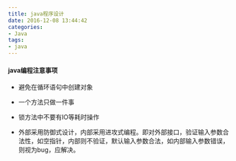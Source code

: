 ```yaml
---
title: java程序设计
date: 2016-12-08 13:44:42
categories: 
- Java
tags:
- java
---
```




#### java编程注意事项

- 避免在循环语句中创建对象
- 一个方法只做一件事
- 锁方法中不要有IO等耗时操作

- 外部采用防御式设计，内部采用进攻式编程。即对外部接口，验证输入参数合法性，如空指针，内部则不验证，默认输入参数合法，如内部输入参数错误，则视为bug，应解决。